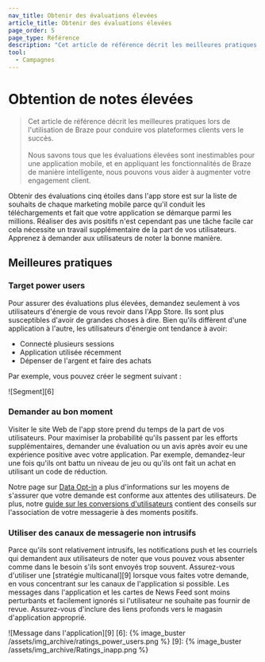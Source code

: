 ```yaml
---
nav_title: Obtenir des évaluations élevées
article_title: Obtenir des évaluations élevées
page_order: 5
page_type: Référence
description: "Cet article de référence décrit les meilleures pratiques lors de l'utilisation de Braze pour conduire vos plateformes clients vers le succès."
tool:
  - Campagnes
---
```


# Obtention de notes élevées

> Cet article de référence décrit les meilleures pratiques lors de l'utilisation de Braze pour conduire vos plateformes clients vers le succès. <br> <br> Nous savons tous que les évaluations élevées sont inestimables pour une application mobile, et en appliquant les fonctionnalités de Braze de manière intelligente, nous pouvons vous aider à augmenter votre engagement client.

Obtenir des évaluations cinq étoiles dans l'app store est sur la liste de souhaits de chaque marketing mobile parce qu'il conduit les téléchargements et fait que votre application se démarque parmi les millions. Réaliser des avis positifs n'est cependant pas une tâche facile car cela nécessite un travail supplémentaire de la part de vos utilisateurs. Apprenez à demander aux utilisateurs de noter la bonne manière.

## Meilleures pratiques

### Target power users

Pour assurer des évaluations plus élevées, demandez seulement à vos utilisateurs d'énergie de vous revoir dans l'App Store. Ils sont plus susceptibles d'avoir de grandes choses à dire. Bien qu'ils diffèrent d'une application à l'autre, les utilisateurs d'énergie ont tendance à avoir:

- Connecté plusieurs sessions
- Application utilisée récemment
- Dépenser de l'argent et faire des achats

Par exemple, vous pouvez créer le segment suivant :

!\[Segment\]\[6\]

### Demander au bon moment

Visiter le site Web de l'app store prend du temps de la part de vos utilisateurs. Pour maximiser la probabilité qu'ils passent par les efforts supplémentaires, demander une évaluation ou un avis après avoir eu une expérience positive avec votre application. Par exemple, demandez-leur une fois qu'ils ont battu un niveau de jeu ou qu'ils ont fait un achat en utilisant un code de réduction.

Notre page sur [Data Opt-in][7] a plus d'informations sur les moyens de s'assurer que votre demande est conforme aux attentes des utilisateurs. De plus, notre [guide sur les conversions d'utilisateurs][8] contient des conseils sur l'association de votre messagerie à des moments positifs.

### Utiliser des canaux de messagerie non intrusifs

Parce qu'ils sont relativement intrusifs, les notifications push et les courriels qui demandent aux utilisateurs de noter que vous pouvez vous absenter comme dans le besoin s'ils sont envoyés trop souvent. Assurez-vous d'utiliser une \[stratégie multicanal\]\[9\] lorsque vous faites votre demande, en vous concentrant sur les canaux de l'application si possible. Les messages dans l'application et les cartes de News Feed sont moins perturbants et facilement ignorés si l'utilisateur ne souhaite pas fournir de revue. Assurez-vous d'inclure des liens profonds vers le magasin d'application approprié.

!\[Message dans l'application\]\[9\]
[6]: {% image_buster /assets/img_archive/ratings_power_users.png %} [9]: {% image_buster /assets/img_archive/Ratings_inapp.png %}

[7]: {{site.baseurl}}/user_guide/message_building_by_channel/email/managing_user_subscriptions/#subscription-states
[8]: http://info.appboy.com/rs/appboy/images/5%20Principles%20of%20User%20Conversion%20%282%29.pdf
